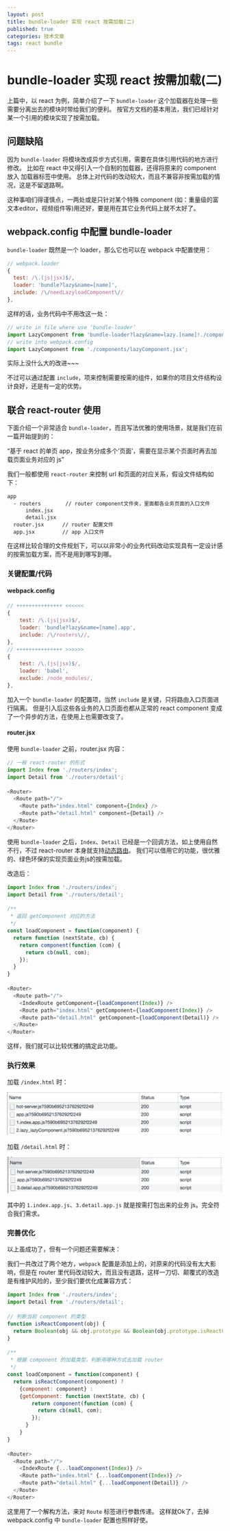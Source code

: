 ```yaml
---
layout: post
title: bundle-loader 实现 react 按需加载(二)
published: true
categories: 技术文章
tags: react bundle
---
```


# bundle-loader 实现 react 按需加载(二)

上篇中，以 react 为例，简单介绍了一下 `bundle-loader` 这个加载器在处理一些需要分离出去的模块时带给我们的便利。
按官方文档的基本用法，我们已经针对某一个引用的模块实现了按需加载。

## 问题缺陷

因为 `bundle-loader` 将模块改成异步方式引用，需要在具体引用代码的地方进行修改。
比如在 react 中又得引入一个自制的加载器，还得将原来的 component 放入 加载器标签中使用。
总体上对代码的改动较大，而且不兼容非按需加载的情况，这是不留退路啊。

这种事咱们得谨慎点，一两处或是只针对某个特殊 component (如：重量级的富文本editor，视频组件等)用还好，要是用在其它业务代码上就不太好了。

## webpack.config 中配置 bundle-loader

`bundle-loader` 既然是一个 loader，那么它也可以在 webpack 中配置使用：

~~~javascript
// webpack.loader
{
  test: /\.(js|jsx)$/,
  loader: 'bundle?lazy&name=[name]',
  include: /\/needLazyloadComponent\//
},
~~~

这样的话，业务代码中不用改这一处：

~~~javascript
// write in file where use ‘bundle-loader’
import LazyComponent from 'bundle-loader?lazy&name=lazy.[name]!./components/lazyComponent.jsx';
// write into webpack.config
import LazyComponent from './components/lazyComponent.jsx';
~~~

实际上没什么大的改进~~~

不过可以通过配置 `include`，项来控制需要按需的组件，如果你的项目文件结构设计良好，还是有一定的优势。

## 联合 react-router 使用

下面介绍一个非常适合 `bundle-loader`，而且写法优雅的使用场景，就是我们在前一篇开始提到的：

“基于 react 的单页 app，按业务分成多个‘页面’，需要在显示某个页面时再去加载页面业务对应的 js”

我们一般都使用 `react-router` 来控制 url 和页面的对应关系，假设文件结构如下：

~~~
app
  - routers        // router component文件夹，里面都各业务页面的入口文件
      index.jsx
      detail.jsx
  router.jsx      // router 配置文件
  app.jsx         // app 入口文件
~~~

在这样比较合理的文件规划下，可以以非常小的业务代码改动实现具有一定设计感的按需加载方案，而不是用到哪写到哪。

### 关键配置/代码

#### webpack.config

~~~javascript
// +++++++++++++++ <<<<<<
{
    test: /\.(js|jsx)$/,
    loader: 'bundle?lazy&name=[name].app',
    include: /\/routers\//,
},
// +++++++++++++++ >>>>>>
{
    test: /\.(js|jsx)$/,
    loader: 'babel',
    exclude: /node_modules/,
},
~~~

加入一个 `bundle-loader` 的配置项，当然 `include` 是关键，只将路由入口页面进行隔离。
但是引入后这些各业务的入口页面也都从正常的 react component 变成了一个异步的方法，在使用上也需要改变了。

#### router.jsx

使用 `bundle-loader` 之前，router.jsx 内容：

~~~javascript
// 一般 react-router 的形式
import Index from './routers/index';
import Detail from './routers/detail';

<Router>
  <Route path="/">
    <Route path="index.html" component={Index} />
    <Route path="detail.html" component={Detail} />
  </Route>
</Router>
~~~

使用 `bundle-loader` 之后，`Index`、`Detail` 已经是一个回调方法，如上使用自然不行，不过 react-router 本身就支持[动态路由](https://github.com/ReactTraining/react-router/blob/v2.8.1/docs/API.md#getcomponentsnextstate-callback)。
我们可以借用它的功能，很优雅的、绿色环保的实现页面业务js的按需加载。

改造后：

~~~javascript
import Index from './routers/index';
import Detail from './routers/detail';

/**
 * 返回 getComponent 对应的方法
 */
const loadComponent = function(component) {
  return function (nextState, cb) {
    return component(function (com) {
      return cb(null, com);
    });
  }
}

<Router>
  <Route path="/">
    <IndexRoute getComponent={loadComponent(Index)} />
    <Route path="index.html" getComponent={loadComponent(Index)} />
    <Route path="detail.html" getComponent={loadComponent(Detail)} />
  </Route>
</Router>
~~~

这样，我们就可以比较优雅的搞定此功能。

### 执行效果

加载 `/index.html` 时：

![5.png](/img/bundle_loader/5.png)

加载 `/detail.html` 时：

![4.png](/img/bundle_loader/4.png)

其中的 `1.index.app.js`、`3.detail.app.js` 就是按需打包出来的业务 js。完全符合我们需求。

### 完善优化

以上虽成功了，但有一个问题还需要解决：

我们一共改过了两个地方，`webpack` 配置是添加上的，对原来的代码没有太大影响，但是在 router 里代码改动较大，而且没有退路，这样一刀切、颠覆式的改造是有维护风险的，至少我们要优化成兼容方式：

~~~javascript
import Index from './routers/index';
import Detail from './routers/detail';

// 判断当前 component 的类型
function isReactComponent(obj) {
  return Boolean(obj && obj.prototype && Boolean(obj.prototype.isReactComponent));
}

/**
 * 根据 component 的加载类型，判断用哪种方式去加载 router
 */
const loadComponent = function(component) {
  return isReactComponent(component) ?
    {component: component} :
    {getComponent: function (nextState, cb) {
        return component(function (com) {
          return cb(null, com);
        });
      }
    }
}

<Router>
  <Route path="/">
    <IndexRoute {...loadComponent(Index)} />
    <Route path="index.html" {...loadComponent(Index)} />
    <Route path="detail.html" {...loadComponent(Detail)} />
  </Route>
</Router>
~~~

这里用了一个解构方法，来对 `Route` 标签进行参数传递。
这样就Ok了，去掉 webpack.config 中 `bundle-loader` 配置也照样好使。
